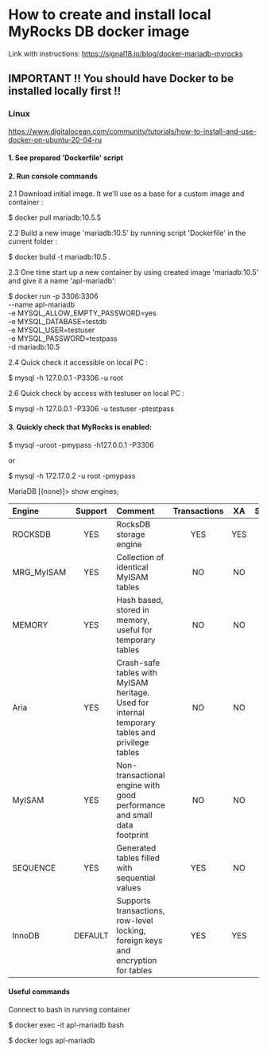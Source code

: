 # How to create and install local MyRocks DB docker image

Link with instructions:
https://signal18.io/blog/docker-mariadb-myrocks


##  IMPORTANT !! You should have Docker to be installed locally first !!

### Linux

https://www.digitalocean.com/community/tutorials/how-to-install-and-use-docker-on-ubuntu-20-04-ru

#### 1. See prepared 'Dockerfile' script


#### 2. Run console commands

2.1 Download initial image. It we'll use as a base for a custom image and container :

$ docker pull mariadb:10.5.5


2.2 Build a new image 'mariadb:10.5' by running script 'Dockerfile' in the current folder :

$ docker build -t mariadb:10.5 .


2.3 One time start up a new container by using created image 'mariadb:10.5' and give it a name 'apl-mariadb':

$ docker run -p 3306:3306 \
    --name apl-mariadb \
    -e MYSQL_ALLOW_EMPTY_PASSWORD=yes \
    -e MYSQL_DATABASE=testdb \
    -e MYSQL_USER=testuser \
    -e MYSQL_PASSWORD=testpass \
    -d mariadb:10.5


2.4 Quick check it accessible on local PC :

$ mysql -h 127.0.0.1 -P3306 -u root

2.6 Quick check by access with testuser on local PC :

$ mysql -h 127.0.0.1 -P3306 -u testuser -ptestpass


#### 3. Quickly check that MyRocks is enabled:

$ mysql -uroot -pmypass -h127.0.0.1 -P3306

or 

$ mysql -h 172.17.0.2 -u root -pmypass

MariaDB [(none)]> show engines;

| Engine | Support | Comment | Transactions | XA | Savepoints |
|:---|:---:|:---|:---:|:---:|:---:|
| ROCKSDB            | YES     | RocksDB storage engine                                                                          | YES          | YES  | YES        |
| MRG_MyISAM         | YES     | Collection of identical MyISAM tables                                                           | NO           | NO   | NO         |
| MEMORY             | YES     | Hash based, stored in memory, useful for temporary tables                                       | NO           | NO   | NO         |
| Aria               | YES     | Crash-safe tables with MyISAM heritage. Used for internal temporary tables and privilege tables | NO           | NO   | NO         |
| MyISAM             | YES     | Non-transactional engine with good performance and small data footprint                         | NO           | NO   | NO         |
| SEQUENCE           | YES     | Generated tables filled with sequential values                                                  | YES          | NO   | YES        |
| InnoDB             | DEFAULT | Supports transactions, row-level locking, foreign keys and encryption for tables                | YES          | YES  | YES        |
 

#### Useful commands

Connect to bash in running container

$ docker exec -it apl-mariadb bash

$ docker logs apl-mariadb